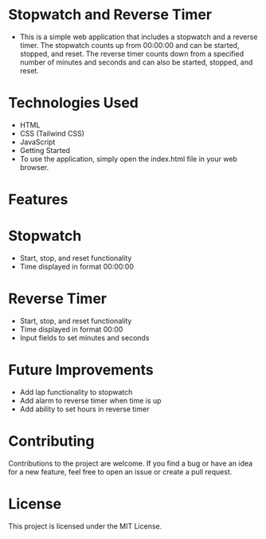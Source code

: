 # Stopwatch and Reverse Timer
- This is a simple web application that includes a stopwatch and a reverse timer. The stopwatch counts up from 00:00:00 and can be started, stopped, and reset. The reverse timer counts down from a specified number of minutes and seconds and can also be started, stopped, and reset.

# Technologies Used
- HTML
- CSS (Tailwind CSS)
- JavaScript
- Getting Started
- To use the application, simply open the index.html file in your web browser.

# Features
# Stopwatch
- Start, stop, and reset functionality
- Time displayed in format 00:00:00
# Reverse Timer
- Start, stop, and reset functionality
- Time displayed in format 00:00
- Input fields to set minutes and seconds
# Future Improvements
- Add lap functionality to stopwatch
- Add alarm to reverse timer when time is up
- Add ability to set hours in reverse timer
# Contributing
Contributions to the project are welcome. If you find a bug or have an idea for a new feature, feel free to open an issue or create a pull request.

# License
This project is licensed under the MIT License.
